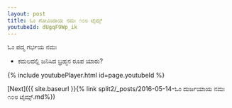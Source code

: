 ```yaml
---
layout: post
title: ಓಂ ಗೋವಿಂದಾಯ ನಮಃ ೧೦೮ ಟೈಮ್ಸ್
youtubeId: dUgqF9Wp_ik
---
```

 
 
 ಓಂ ಪದ್ಮ ಗರ್ಭಯ ನಮಃ  
 
 -  ಕಮಲದಲ್ಲಿ ಜನಿಸಿದ ಬ್ರಹ್ಮನ ರೂಪ ಯಾರು? 
 
  
 
  
 
 
 
 
 
 


{% include youtubePlayer.html id=page.youtubeId %}
 
[Next]({{ site.baseurl }}{% link  split2/_posts/2016-05-14-ಓಂ ದುರ್ಜಯಾಯ ನಮಃ ೧೦೮ ಟೈಮ್ಸ್.md%})
 
